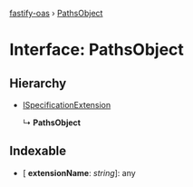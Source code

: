 [fastify-oas](../README.md) › [PathsObject](pathsobject.md)

# Interface: PathsObject

## Hierarchy

* [ISpecificationExtension](ispecificationextension.md)

  ↳ **PathsObject**

## Indexable

* \[ **extensionName**: *string*\]: any
